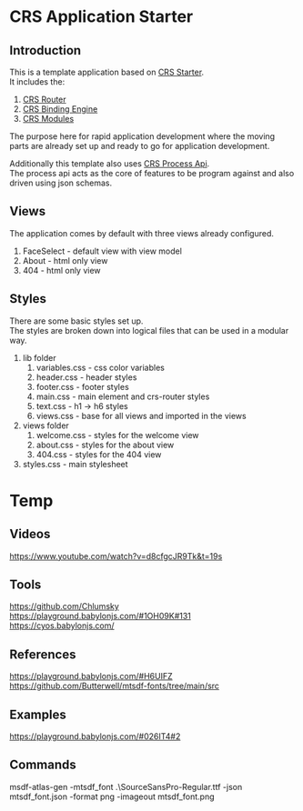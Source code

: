 # CRS Application Starter

## Introduction

This is a template application based on [CRS Starter](https://github.com/caperaven/crs-starter).  
It includes the:
1. [CRS Router](https://github.com/caperaven/crs-router)
2. [CRS Binding Engine](https://github.com/caperaven/crs-binding/)
3. [CRS Modules](https://github.com/caperaven/crs-modules)

The purpose here for rapid application development where the moving parts are already set up and ready to go for application development.

Additionally this template also uses [CRS Process Api](https://github.com/caperaven/crs-process-api).  
The process api acts as the core of features to be program against and also driven using json schemas.

## Views
The application comes by default with three views already configured.

1. FaceSelect - default view with view model
2. About - html only view
3. 404 - html only view

## Styles
There are some basic styles set up.  
The styles are broken down into logical files that can be used in a modular way.

1. lib folder
    1. variables.css - css color variables
    1. header.css - header styles
    1. footer.css - footer styles
    1. main.css - main element and crs-router styles
    1. text.css - h1 -> h6 styles
    1. views.css - base for all views and imported in the views
1. views folder
    1. welcome.css - styles for the welcome view
    1. about.css - styles for the about view
    1. 404.css - styles for the 404 view
1. styles.css - main stylesheet

# Temp

## Videos
https://www.youtube.com/watch?v=d8cfgcJR9Tk&t=19s

## Tools
https://github.com/Chlumsky
https://playground.babylonjs.com/#1OH09K#131
https://cyos.babylonjs.com/

## References
https://playground.babylonjs.com/#H6UIFZ
https://github.com/Butterwell/mtsdf-fonts/tree/main/src

## Examples
https://playground.babylonjs.com/#026IT4#2

## Commands
msdf-atlas-gen -mtsdf_font .\SourceSansPro-Regular.ttf -json mtsdf_font.json -format png -imageout mtsdf_font.png


